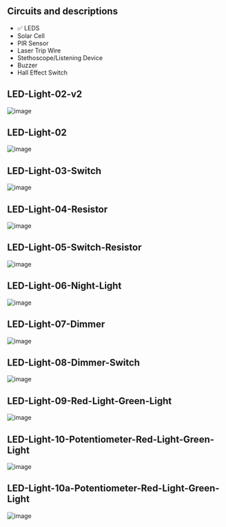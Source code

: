 Circuits and descriptions
-------------------------

* :white_check_mark: LEDS 
* Solar Cell
* PIR Sensor
* Laser Trip Wire
* Stethoscope/Listening Device
* Buzzer
* Hall Effect Switch

## LED-Light-02-v2

![image](LED-Light-02-v2.png)

## LED-Light-02

![image](LED-Light-02.png)

## LED-Light-03-Switch

![image](LED-Light-03-Switch.png)

## LED-Light-04-Resistor

![image](LED-Light-04-Resistor.png)

## LED-Light-05-Switch-Resistor

![image](LED-Light-05-Switch-Resistor.png)

## LED-Light-06-Night-Light

![image](LED-Light-06-Night-Light.png)

## LED-Light-07-Dimmer

![image](LED-Light-07-Dimmer.png)

## LED-Light-08-Dimmer-Switch

![image](LED-Light-08-Dimmer-Switch.png)

## LED-Light-09-Red-Light-Green-Light

![image](LED-Light-09-Red-Light-Green-Light.png)

## LED-Light-10-Potentiometer-Red-Light-Green-Light

![image](LED-Light-10-Potentiometer-Red-Light-Green-Light.png)

## LED-Light-10a-Potentiometer-Red-Light-Green-Light

![image](LED-Light-10a-Potentiometer-Red-Light-Green-Light.png)
